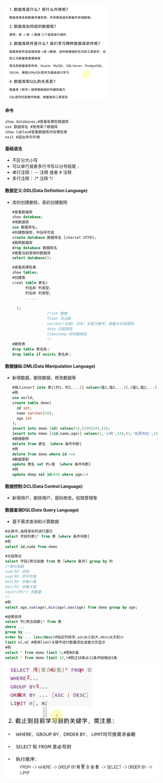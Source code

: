 <img src="https://raw.githubusercontent.com/iooiAsrr/picture/main/Typora/image-20240124171433924.png" alt="image-20240124171433924" style="zoom:50%;" />

#### 命令

```shell
show databases;#查看有哪些数据库
use 数据库名 #使用某个数据库
show tables#查看数据库内有哪些表
exit #退出命令环境
```

#### 基础语法

- 不区分大小写
- 可以单行或者多行书写以分号结尾 `;`
- 单行注释： -- 注释   或者 # 注释
- 多行注释： /*  注释  */

#### 数据定义:DDL(Data Definition Language)

- 库的创建删除，表的创建删除

  ```sql
  #查看数据库
  show database;
  #用数据库
  use 数据库名;
  #创建数据库，中括号可选
  create database 数据库名 [charset UTF8];
  #删除数据库
  drop database 数据库名
  #查看当前使用的数据库
  select database();
  ```

  ```sql
  #查看有哪些表
  show tables;
  #创建表
  creat table 表名(
  		列名称 列类型，
  		列名称 列类型，
  		......

  	);
                  /*int 整数
                  float 浮点数
                  varchar(长度) 文本，长度为数字，做最大长度限制，
                  date 日期类型
                  timestamp 时间戳类型
                  */
  #删除表
  drop table 表名称；
  drop table if exists 表名称；
  ```

#### 数据操纵:DML(Data Manipulation Language)

- 新增数据，删除数据，修改数据等

  ```sql
  #插入insert into 表[(列1，列2,...)] values(值1,值2,...)[,(值1,值2,...)...,(值1,值2,...)]
  #例
  use world;
  create table demo(
  	id int,
  	name varchar(10),
  	age int
  );
  insert into demo (id) values(1),(299324),(3);
  insert into demo [(id,name,age)] values(1,'小明',14),(2,'在周杰伦',14);
  #数据删除
  delete from 表名  [where 条件判断]
  #例
  delete from demo where id <=6
  #数据更新
  update 表名 set 列=值  [where 条件判断]
  #例
  update demp set id=666 where age=14
  ```

#### 数据控制:DCL(Data Control Language)

- 新增用户，删除用户，密码修改，权限管理等

#### 数据查询DQL(Data Query Language)

- 基于需求查询和计算数据

```sql
#从表中,选择某些列进行展示
select 字段列表|* from 表 [where 条件判断]
#例
select id,name from demo 
```

```sql
#分组聚合
select 字段|聚合函数 from 表 [where 条件] group by 列
/*聚合函数
sum(列) 求和
avg(列) 求平均值
min(列) 求最小值
max(列) 求最大值
count(列|*) 求数量
*/
#例
select age,sum(age),min(age),max(age) from demo group by age;
```

```sql
#结果排序
select 列|聚合函数|* from 表
where ...
group by ...
order by ... [asc|desc]#指定列排序,asc从小到大,desc从大到小
limit n[,m] #使用limit关键字进行数量现在或者分页显示
#例
select * from demo limit 5;#限制5条
select * from demo limit 10,5#跳过10条从11条开始输出5条
```

![image-20240124220545935](https://raw.githubusercontent.com/iooiAsrr/picture/main/Typora/image-20240124220545935.png)
